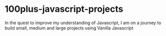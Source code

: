 # 100plus-javascript-projects
In the quest to improve my understanding of Javascript, I am on a journey to build small, medium and large projects using Vanilla Javascript
